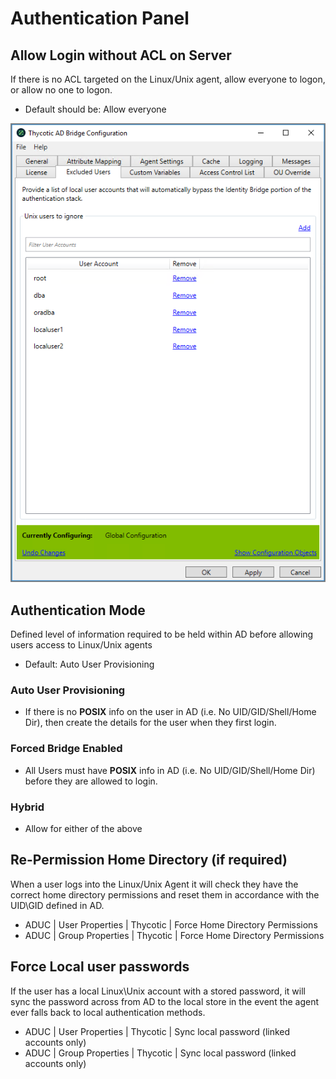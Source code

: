[title]: # (Authentication)
[tags]: # (panel)
[priority]: # (4)
[display]: # (none)
# Authentication Panel

## Allow Login without ACL on Server

If there is no ACL targeted on the Linux/Unix agent, allow everyone to logon, or allow no one to logon. 

* Default should be: Allow everyone

![exclude](../images/exclude.png "Excluded Users")

## Authentication Mode

Defined level of information required to be held within AD before allowing users access to Linux/Unix agents

* Default: Auto User Provisioning

### Auto User Provisioning

* If there is no __POSIX__ info on the user in AD (i.e. No UID/GID/Shell/Home Dir), then create the details for the user when they first login.

### Forced Bridge Enabled

* All Users must have __POSIX__ info in AD (i.e. No UID/GID/Shell/Home Dir) before they are allowed to login.

### Hybrid

* Allow for either of the above

## Re-Permission Home Directory (if required)

When a user logs into the Linux/Unix Agent it will check they have the correct home directory permissions and reset them in accordance with the UID\\GID defined in AD.

* ADUC | User Properties | Thycotic | Force Home Directory Permissions
* ADUC | Group Properties | Thycotic | Force Home Directory Permissions

## Force Local user passwords

If the user has a local Linux\\Unix account with a stored password, it will sync the password across from AD to the local store in the event the agent ever falls back to local authentication methods.

* ADUC | User Properties | Thycotic | Sync local password (linked accounts only)
* ADUC | Group Properties | Thycotic | Sync local password (linked accounts only)

